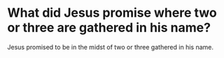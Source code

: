 # What did Jesus promise where two or three are gathered in his name?

Jesus promised to be in the midst of two or three gathered in his name.
